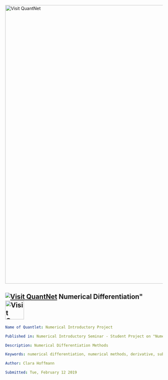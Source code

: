 [<img src="https://github.com/QuantLet/Styleguide-and-FAQ/blob/master/pictures/banner.png" width="888" alt="Visit QuantNet">](http://quantlet.de/)

## [<img src="https://github.com/QuantLet/Styleguide-and-FAQ/blob/master/pictures/qloqo.png" alt="Visit QuantNet">](http://quantlet.de/) **Numerical Differentiation"** [<img src="https://github.com/QuantLet/Styleguide-and-FAQ/blob/master/pictures/QN2.png" width="60" alt="Visit QuantNet 2.0">](http://quantlet.de/)

```yaml
Name of Quantlet: Numerical Introductory Project

Published in: Numerical Introductory Seminar - Student Project on "Numerical Differentiation"

Description: Numerical Differentiation Methods

Keywords: numerical differentiation, numerical methods, derivative, subtractive cancellation

Author: Clara Hoffmann

Submitted: Tue, February 12 2019

```

